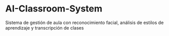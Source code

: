 # AI-Classroom-System
Sistema de gestión de aula con reconocimiento facial, análisis de estilos de aprendizaje y transcripción de clases
